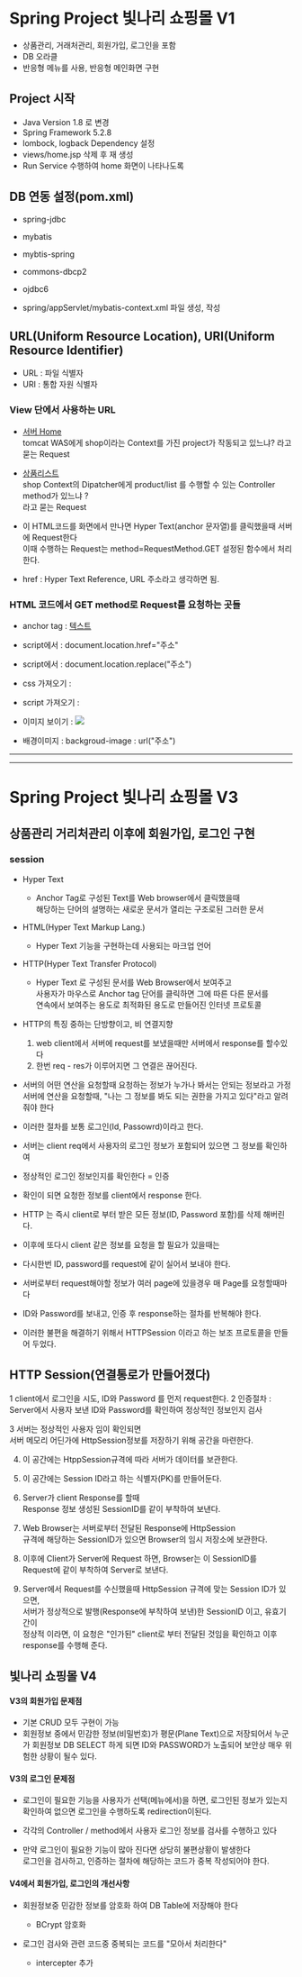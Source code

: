 # Spring Project 빛나리 쇼핑몰 V1
* 상품관리, 거래처관리, 회원가입, 로그인을 포함
* DB 오라클
* 반응형 메뉴를 사용, 반응형 메인화면 구현

## Project 시작
* Java Version 1.8 로 변경
* Spring Framework 5.2.8
* lombock, logback Dependency 설정
* views/home.jsp 삭제 후 재 생성
* Run Service 수행하여 home 화면이 나타나도록

## DB 연동 설정(pom.xml)
* spring-jdbc
* mybatis
* mybtis-spring
* commons-dbcp2
* ojdbc6

* spring/appServlet/mybatis-context.xml 파일 생성, 작성

## URL(Uniform Resource Location), URI(Uniform Resource Identifier)
* URL : 파일 식별자
* URI : 통합 자원 식별자

### View 단에서 사용하는 URL
* <a href="http://localhost:8080/shop/">서버 Home</a>  
tomcat WAS에게 shop이라는 Context를 가진 project가 작동되고 있느냐? 라고 묻는 Request
* <a href="http://localhost:8080/shop/product/list">상품리스트</a>  
shop Context의 Dipatcher에게 product/list 를 수행할 수 있는 Controller method가 있느냐 ?  
라고 묻는 Request
* 이 HTML코드를 화면에서 만나면 Hyper Text(anchor 문자열)를 클릭했을때 서버에 Request한다  
이때 수행하는 Request는 method=RequestMethod.GET 설정된 함수에서 처리한다.

* href : Hyper Text Reference, URL 주소라고 생각하면 됨.

### HTML 코드에서 GET method로 Request를 요청하는 곳들
* anchor tag : <a href="주소">텍스트</a>

* script에서 : document.location.href="주소"
* script에서 : document.location.replace("주소")

* css 가져오기 : <link rel="stylesheet" href="주소"/>
* script 가져오기 : <sciprt src="주소"></script>
* 이미지 보이기 : <img src="주소"/>
* 배경이미지 : backgroud-image : url("주소")

***
***

# Spring Project 빛나리 쇼핑몰 V3

## 상품관리 거리처관리 이후에 회원가입, 로그인 구현

### session
* Hyper Text
	* Anchor Tag로 구성된 Text를 Web browser에서 클릭했을때  
	해당하는 단어의 설명하는 새로운 문서가 열리는 구조로된 그러한 문서
	
* HTML(Hyper Text Markup Lang.)
	* Hyper Text 기능을 구현하는데 사용되는 마크업 언어
		
* HTTP(Hyper Text Transfer Protocol)
	* Hyper Text 로 구성된 문서를 Web Browser에서 보여주고  
	사용자가 마우스로 Anchor tag 단어를 클릭하면 그에 따른 다른 문서를  
	연속에서 보여주는 용도로 최적화된 용도로 만들어진 인터넷 프로토콜

* HTTP의 특징 중하는 단방향이고, 비 연결지향
	1. web client에서 서버에 request를 보냈을때만 서버에서 response를 할수있다
	2. 한번 req - res가 이루어지면 그 연결은 끊어진다.
	
* 서버의 어떤 연산을 요청할때 요청하는 정보가 누가나 봐서는 안되는 정보라고 가정  
서버에 연산을 요청할때, "나는 그 정보를 봐도 되는 권한을 가지고 있다"라고 알려줘야 한다
* 이러한 절차를 보통 로그인(Id, Passowrd)이라고 한다.  
* 서버는 client req에서 사용자의 로그인 정보가 포함되어 있으면 그 정보를 확인하여  
* 정상적인 로그인 정보인지를 확인한다 = 인증
* 확인이 되면 요청한 정보를 client에서 response 한다.
* HTTP 는 즉시 client로 부터 받은 모든 정보(ID, Password 포함)를 삭제 해버린다.
* 이후에 또다시 client 같은 정보를 요청을 할 필요가 있을때는 
* 다시한번 ID, password를 request에 같이 실어서 보내야 한다.
* 서버로부터 request해야할 정보가 여러 page에 있을경우 매 Page를 요청할때마다
* ID와 Password를 보내고, 인증 후 response하는 절차를 반복해야 한다.
* 이러한 불편을 해결하기 위해서 HTTPSession 이라고 하는 보조 프로토콜을 만들어 두었다.

## HTTP Session(연결통로가 만들어졌다)
1 client에서 로그인을 시도, ID와 Password 를 먼저 request한다.
2 인증절차 : Server에서 사용자 보낸 ID와 Password를 확인하여 정상적인 정보인지 검사

3 서버는 정상적인 사용자 임이 확인되면  
서버 메모리 어딘가에 HttpSession정보를 저장하기 위해 공간을 마련한다.

4. 이 공간에는 HtppSession규격에 따라 서버가 데이터를 보관한다.
5. 이 공간에는 Session ID라고 하는 식별자(PK)를 만들어둔다.
6. Server가 client Response를 할때   
Response 정보 생성된 SessionID를 같이 부착하여 보낸다.

7. Web Browser는 서버로부터 전달된 Response에 HttpSession  
규격에 해당하는 SessionID가 있으면 Browser의 임시 저장소에 보관한다.
  
8. 이후에 Client가 Server에 Request 하면, Browser는 이 SessionID를  
Request에 같이 부착하여 Server로 보낸다.
9. Server에서 Request를 수신했을때 HttpSession 규격에 맞는 Session ID가 있으면,   
서버가 정상적으로 발행(Response에 부착하여 보낸)한 SessionID 이고, 유효기간이   
정상적 이라면, 이 요청은 "인가된" client로 부터 전달된 것임을 확인하고 이후   
response를 수행해 준다.

## 빛나리 쇼핑몰 V4

#### V3의 회원가입 문제점
* 기본 CRUD 모두 구현이 가능
* 회원정보 중에서 민감한 정보(비밀번호)가 평문(Plane Text)으로 저장되어서 누군가 회원정보 DB SELECT 하게 되면 ID와 PASSWORD가 노출되어 보안상 매우 위험한 상황이 될수 있다.

#### V3의 로그인 문제점
* 로그인이 필요한 기능을 사용자가 선택(메뉴에서)을 하면, 로그인된 정보가 있는지 확인하여 없으면 로그인을 수행하도록 redirection이된다.

* 각각의 Controller / method에서 사용자 로그인 정보를 검사를 수행하고 있다
* 만약 로그인이 필요한 기능이 많아 진다면 상당히 불편상황이 발생한다  
로그인을 검사하고, 인증하는 절차에 해당하는 코드가 중복 작성되어야 한다.

#### V4에서 회원가입, 로그인의 개선사항
* 회원정보중 민감한 정보를 암호화 하여 DB Table에 저장해야 한다
	- BCrypt 암호화
	
* 로그인 검사와 관련 코드중 중복되는 코드를 "모아서 처리한다"	
	- intercepter 추가
	
	
	
	
	
	






